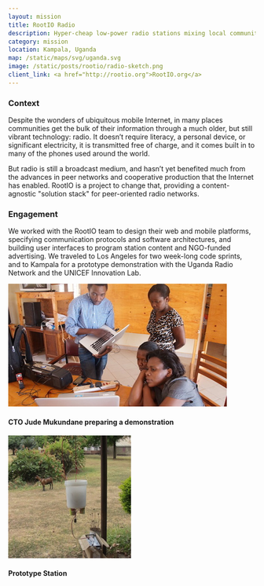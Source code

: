 ```yaml
---
layout: mission
title: RootIO Radio
description: Hyper-cheap low-power radio stations mixing local communities, mobile telephony, networking and broadcasting to create new models of information distribution
category: mission
location: Kampala, Uganda
map: /static/maps/svg/uganda.svg
image: /static/posts/rootio/radio-sketch.png
client_link: <a href="http://rootio.org">RootIO.org</a>
---
```


### Context ###

Despite the wonders of ubiquitous mobile Internet, in many places communities get the bulk of their information through a much older, but still vibrant technology: radio.  It doesn’t require literacy, a personal device, or significant electricity, it is transmitted free of charge, and it comes built in to many of the phones used around the world.

But radio is still a broadcast medium, and hasn’t yet benefited much from the advances in peer networks and cooperative production that the Internet has enabled. RootIO is a project to change that, providing a content-agnostic "solution stack" for peer-oriented radio networks.

### Engagement ###

We worked with the RootIO team to design their web and mobile platforms, specifying communication protocols and software architectures, and building user interfaces to program station content and NGO-funded advertising. We traveled to Los Angeles for two week-long code sprints, and to Kampala for a prototype demonstration with the Uganda Radio Network and the UNICEF Innovation Lab.

<div class="thumb inline left">
<a href="http://rootio.org/post/78165123373/in-kampala"><img src="/static/posts/rootio/jude.jpg"></a><h4>CTO Jude Mukundane preparing a demonstration</h4>
</div>
<div class="thumb inline left">
<a href="http://rootio.org/post/89282148684/working-prototype-micro-station-shown-in-gulu"><img src="/static/posts/rootio/bucket-station.jpg"></a><h4>Prototype Station</h4>
</div>
